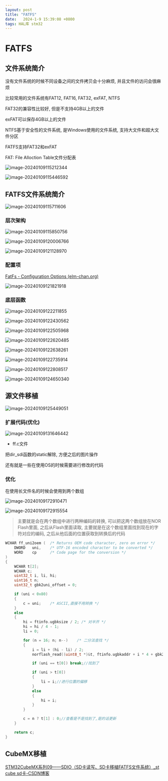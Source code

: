 ```yaml
---
layout: post
title: "FATFS"
date:   2024-1-9 15:39:08 +0800
tags: HAL库 stm32
---
```


# FATFS

## 文件系统简介

没有文件系统的时候不同设备之间的文件拷贝会十分麻烦, 并且文件的访问会很麻烦

比较常用的文件系统有FAT12, FAT16, FAT32, exFAT, NTFS

FAT32的兼容性比较好, 但是不支持4GB以上的文件

exFAT可以保存4GB以上的文件

NTFS基于安全性的文件系统, 是Windows使用的文件系统, 支持大文件和超大文件分区

FATFS支持FAT32和exFAT

FAT: File Alloction Table文件分配表

![image-20240109115212344](https://picture-01-1316374204.cos.ap-beijing.myqcloud.com/image/202401091152455.png)

![image-20240109115446592](https://picture-01-1316374204.cos.ap-beijing.myqcloud.com/image/202401091154757.png)

## FATFS文件系统简介

![image-20240109115711606](https://picture-01-1316374204.cos.ap-beijing.myqcloud.com/image/202401091157669.png)

### 层次架构

![image-20240109115850756](https://picture-01-1316374204.cos.ap-beijing.myqcloud.com/image/202401091158830.png)

![image-20240109120006766](https://picture-01-1316374204.cos.ap-beijing.myqcloud.com/image/202401091200860.png)

![image-20240109121128970](https://picture-01-1316374204.cos.ap-beijing.myqcloud.com/image/202401091211050.png)

### 配置项

[FatFs - Configuration Options (elm-chan.org)](http://elm-chan.org/fsw/ff/doc/config.html)

![image-20240109121821918](https://picture-01-1316374204.cos.ap-beijing.myqcloud.com/image/202401091218001.png)

### 底层函数

![image-20240109122211855](https://picture-01-1316374204.cos.ap-beijing.myqcloud.com/image/202401091222001.png)

![image-20240109122430562](https://picture-01-1316374204.cos.ap-beijing.myqcloud.com/image/202401091224636.png)

![image-20240109122505968](https://picture-01-1316374204.cos.ap-beijing.myqcloud.com/image/202401091225049.png)

![image-20240109122620485](https://picture-01-1316374204.cos.ap-beijing.myqcloud.com/image/202401091226554.png)

![image-20240109122638261](https://picture-01-1316374204.cos.ap-beijing.myqcloud.com/image/202401091226325.png)

![image-20240109122735914](https://picture-01-1316374204.cos.ap-beijing.myqcloud.com/image/202401091227982.png)

![image-20240109122808517](https://picture-01-1316374204.cos.ap-beijing.myqcloud.com/image/202401091228582.png)

![image-20240109124650340](https://picture-01-1316374204.cos.ap-beijing.myqcloud.com/image/202401091246440.png)

## 源文件移植

![image-20240109125449051](https://picture-01-1316374204.cos.ap-beijing.myqcloud.com/image/202401091254141.png)

### 扩展代码(优化)

![image-20240109131646442](https://picture-01-1316374204.cos.ap-beijing.myqcloud.com/image/202401091316524.png)

+ ff.c文件

把dir_sdi函数的static解除, 方便之后的图片操作

还有就是一些在使用OS的时候需要进行修改的代码

### 优化

在使用长文件名的时候会使用到两个数组

![image-20240109172910471](https://picture-01-1316374204.cos.ap-beijing.myqcloud.com/image/202401091729509.png)

![image-20240109172915554](https://picture-01-1316374204.cos.ap-beijing.myqcloud.com/image/202401091729672.png)

> 主要就是会在两个数组中进行两种编码的转换, 可以把这两个数组放在NOR Flash里面, 之后从Flash里面读取, 主要就是在这个数组里面找到现在的字符对应的编码, 之后从他后面的位置获取到转换后的代码

```c
WCHAR ff_uni2oem (  /* Returns OEM code character, zero on error */
    DWORD   uni,    /* UTF-16 encoded character to be converted */
    WORD    cp      /* Code page for the conversion */
)
{
    WCHAR t[2];
    WCHAR c;
    uint32_t i, li, hi;
    uint16_t n;
    uint32_t gbk2uni_offset = 0;

    if (uni < 0x80)
    {
        c = uni;    /* ASCII,直接不用转换 */
    }
    else
    {
        hi = ftinfo.ugbksize / 2; /* 对半开 */
        hi = hi / 4 - 1;
        li = 0;

        for (n = 16; n; n--)    /* 二分法查找 */
        {
            i = li + (hi - li) / 2;
            norflash_read((uint8_t *)&t, ftinfo.ugbkaddr + i * 4 + gbk2uni_offset, 4);  /* 读出4个字节 */

            if (uni == t[0]) break;//找到了

            if (uni > t[0])
            {
                li = i;//进行位置的偏移
            }
            else
            {
                hi = i;
            }
        }

        c = n ? t[1] : 0;//查看是不是找到了,是的话更新
    }

    return c;
}
```



## CubeMX移植

[STM32CubeMX系列09——SDIO（SD卡读写、SD卡移植FATFS文件系统）_st cube sd卡-CSDN博客](https://blog.csdn.net/weixin_46253745/article/details/127865071)



